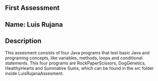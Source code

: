 ## First Assessment

## Name: Luis Rujana

## Description

This assesment consists of four Java programs that test basic Java and programing concepts, like variables, methods, loops and conditional statements. This four programs are RockPaperScissors, DogGenetics, HealthyHearts and Summative Sums, which can be found in the src folder inside LuisRujanaAssesment.
